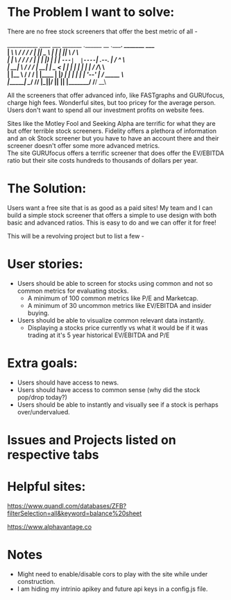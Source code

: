 # The Problem I want to solve:

There are no free stock screeners that offer the best metric of all -

___________    ____         ___    _______ .______    __  .___________. _______       ___      
|   ____\   \  /   /        /  /   |   ____||   _  \  |  | |           ||       \     /   \     
|  |__   \   \/   /        /  /    |  |__   |  |_)  | |  | `---|  |----`|  .--.  |   /  ^  \    
|   __|   \      /        /  /     |   __|  |   _  <  |  |     |  |     |  |  |  |  /  /_\  \   
|  |____   \    /        /  /      |  |____ |  |_)  | |  |     |  |     |  '--'  | /  _____  \  
|_______|   \__/        /__/       |_______||______/  |__|     |__|     |_______/ /__/     \__\
                                                                                                 

All the screeners that offer advanced info, like FASTgraphs and
GURUfocus, charge high fees.  Wonderful sites, but too pricey for the
average person.  Users don't want to spend all our investment profits
on website fees.  

Sites like the Motley Fool and Seeking Alpha are terrific for what they
are but offer terrible stock screeners.  Fidelity offers a plethora of
information and an ok Stock screener but you have to have an account
there and their screener doesn't offer some more advanced metrics.  
The site GURUfocus offers a terrific screener that does offer the
EV/EBITDA ratio but their site costs hundreds to thousands of dollars
per year.


# The Solution:
Users want a free site that is as good as a paid sites!  My team and
I can build a simple stock screener that offers a simple to use design
with both basic and advanced ratios.  This is easy to do and we can
offer it for free!  





This will be a revolving project but to list a few -
# User stories:
* Users should be able to screen for stocks using common and not so
common metrics for evaluating stocks.  
  * A minimum of 100 common metrics like P/E and Marketcap.
  * A minimum of 30 uncommon metrics like EV/EBITDA and insider buying.
* Users should be able to visualize common relevant data instantly.
  * Displaying a stocks price currently vs what it would be if it was
  trading at it's 5 year historical EV/EBITDA and P/E

# Extra goals:
* Users should have access to news.
* Users should have access to common sense (why did the stock pop/drop today?)
* Users should be able to instantly and visually see if a stock is perhaps
over/undervalued.

# Issues and Projects listed on respective tabs

# Helpful sites:
https://www.quandl.com/databases/ZFB?filterSelection=all&keyword=balance%20sheet

https://www.alphavantage.co

# Notes
* Might need to enable/disable cors to play with the site while under construction.  
* I am hiding my intrinio apikey and future api keys in a config.js file.  
